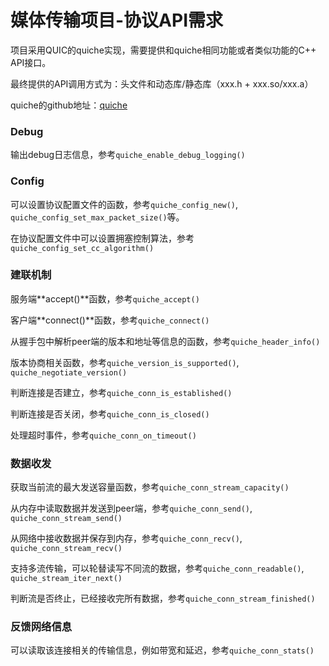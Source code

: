 # 媒体传输项目-协议API需求

项目采用QUIC的quiche实现，需要提供和quiche相同功能或者类似功能的C++ API接口。

最终提供的API调用方式为：头文件和动态库/静态库（xxx.h + xxx.so/xxx.a）

quiche的github地址：[quiche](https://github.com/cloudflare/quiche.git)

### Debug

输出debug日志信息，参考`quiche_enable_debug_logging()`

### Config

可以设置协议配置文件的函数，参考`quiche_config_new()`, `quiche_config_set_max_packet_size()`等。

在协议配置文件中可以设置拥塞控制算法，参考`quiche_config_set_cc_algorithm()`

### 建联机制

服务端**accept()**函数，参考`quiche_accept()`

客户端**connect()**函数，参考`quiche_connect()`

从握手包中解析peer端的版本和地址等信息的函数，参考`quiche_header_info()`

版本协商相关函数，参考`quiche_version_is_supported()`, `quiche_negotiate_version()`

判断连接是否建立，参考`quiche_conn_is_established()`

判断连接是否关闭，参考`quiche_conn_is_closed()`

处理超时事件，参考`quiche_conn_on_timeout()`

### 数据收发

获取当前流的最大发送容量函数，参考`quiche_conn_stream_capacity()`

从内存中读取数据并发送到peer端，参考`quiche_conn_send()`, `quiche_conn_stream_send()`

从网络中接收数据并保存到内存，参考`quiche_conn_recv()`, `quiche_conn_stream_recv()`

支持多流传输，可以轮替读写不同流的数据，参考`quiche_conn_readable()`, `quiche_stream_iter_next()`

判断流是否终止，已经接收完所有数据，参考`quiche_conn_stream_finished()`

### 反馈网络信息

可以读取该连接相关的传输信息，例如带宽和延迟，参考`quiche_conn_stats()`
